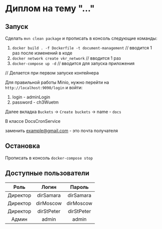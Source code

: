 # Диплом на тему "..."
## Запуск
Сделать `mvn clean package` и прописать в консоль следующие команды:
1) `docker build . -f Dockerfile -t document-management` // вводится 1 раз после изменений в коде
2) `docker network create vkr_network` // вводится 1 раз
3) `docker-compose up -d` // вводится для запуска приложения

// Делается при первом запуске контейнера

Для правильной работы Minio, нужно перейти на `http://localhost:9090/login` и войти: 

1) login - adminLogin
2) password - ch3Wuetm

Далее вкладка `Buckets` -> `Create buckets` -> name - `docs`

В классе DocsCronService

заменить example@gmail.com - это почта получателя
## Остановка
Прописать в консоль `docker-compose stop`

## Доступные пользователи

|   Роль   |   Логин    |   Пароль   |
|:--------:|:----------:|:----------:|
| Директор | dirSamara  | dirSamara  |
| Директор | dirMoscow  | dirMoscow  |
| Директор | dirStPeter | dirStPeter |
|  Админ   |   admin    |   admin    |
